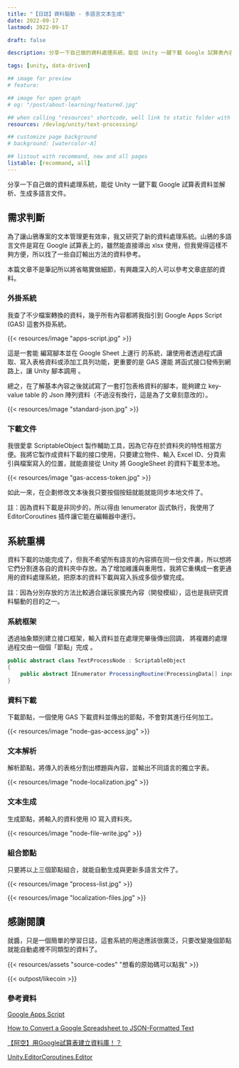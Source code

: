 ```yaml
---
title: "【日誌】資料驅動 - 多語言文本生成"
date: 2022-09-17
lastmod: 2022-09-17

draft: false

description: 分享一下自己做的資料處理系統，能從 Unity 一鍵下載 Google 試算表內容並解析、生成多語言文件

tags: [unity, data-driven]

## image for preview
# feature: 

## image for open graph
# og: "/post/about-learning/featured.jpg"

## when calling "resources" shortcode, well link to static folder with this path 
resources: /devlog/unity/text-processing/

## customize page background
# background: [watercolor-A] 

## listout with recommand, new and all pages
listable: [recommand, all]
---
```


分享一下自己做的資料處理系統，能從 Unity 一鍵下載 Google 試算表資料並解析、生成多語言文件。

<!--more-->

## 需求判斷

為了讓山鴉專案的文本管理更有效率，我又研究了新的資料處理系統。山鴉的多語言文件是寫在 Google 試算表上的，雖然能直接導出 xlsx 使用，但我覺得這樣不夠方便，所以找了一些自訂輸出方法的資料參考。

本篇文章不是筆記所以將省略實做細節，有興趣深入的人可以參考文章底部的資料。

### 外掛系統

我查了不少檔案轉換的資料，幾乎所有內容都將我指引到 Google Apps Script (GAS) 這套外掛系統。

{{< resources/image "apps-script.jpg" >}}

這是一套能 <h> 編寫腳本並在 Google Sheet 上運行 </h> 的系統，讓使用者透過程式讀取、寫入表格資料或添加工具列功能，更重要的是 GAS 還能 <h> 將函式接口發佈到網路上，讓 Unity 腳本調用 </h> 。

總之，在了解基本內容之後就試寫了一套打包表格資料的腳本，能夠建立 key-value table 的 Json 陣列資料（不過沒有換行，這是為了文章刻意改的）。

{{< resources/image "standard-json.jpg" >}}

### 下載文件

我很愛拿 ScriptableObject 製作輔助工具，因為它存在於資料夾的特性相當方便。我將它製作成資料下載的接口使用，只要建立物件、輸入 Excel ID、分頁索引與檔案寫入的位置，就能直接從 Unity 將 GoogleSheet 的資料下載至本地。

{{< resources/image "gas-access-token.jpg" >}}

如此一來，在企劃修改文本後我只要按個按鈕就能就能同步本地文件了。

<p><c>
註：因為資料下載是非同步的，所以得由 Ienumerator 函式執行，我使用了 EditorCoroutines 插件讓它能在編輯器中運行。
</c></p>

## 系統重構

資料下載的功能完成了，但我不希望所有語言的內容擠在同一份文件裏，所以想將它們分割進各自的資料夾中存放。為了增加維護與重用性，我將它重構成一套更通用的資料處理系統，把原本的資料下載與寫入拆成多個步驟完成。

<p><c>
註：因為分別存放的方法比較適合讓玩家擴充內容（開發模組），這也是我研究資料驅動的目的之一。
</c></p>

### 系統框架

透過抽象類別建立接口框架，輸入資料並在處理完畢後傳出回調， <h> 將複雜的處理過程交由一個個「節點」完成 </h> 。

```cs
public abstract class TextProcessNode : ScriptableObject
{
    public abstract IEnumerator ProcessingRoutine(ProcessingData[] input, Action<ProcessingData[]> onFinishedCallback);
}
```

### 資料下載

下載節點，一個使用 GAS 下載資料並傳出的節點，不會對其進行任何加工。

{{< resources/image "node-gas-access.jpg" >}}

### 文本解析

解析節點，將傳入的表格分割出標題與內容，並輸出不同語言的獨立字表。

{{< resources/image "node-localization.jpg" >}}

### 文本生成

生成節點，將輸入的資料使用 IO 寫入資料夾。

{{< resources/image "node-file-write.jpg" >}}

### 組合節點

只要將以上三個節點組合，就能自動生成與更新多語言文件了。

{{< resources/image "process-list.jpg" >}}

{{< resources/image "localization-files.jpg" >}}

## 感謝閱讀

就醬，只是一個簡單的學習日誌，這套系統的用途應該很廣泛，只要改變幾個節點就能自動處裡不同類型的資料了。

{{< resources/assets "source-codes" "想看的原始碼可以點我" >}}

{{< outpost/likecoin >}}

### 參考資料

[Google Apps Script](https://developers.google.com/apps-script)

[How to Convert a Google Spreadsheet to JSON-Formatted Text](https://thenewstack.io/how-to-convert-google-spreadsheet-to-json-formatted-text/)

[【阿空】用Google試算表建立資料庫！？](https://www.youtube.com/watch?v=SfRXsiuzbCI)

[Unity.EditorCoroutines.Editor](https://docs.unity3d.com/Packages/com.unity.editorcoroutines@0.0/api/Unity.EditorCoroutines.Editor.EditorCoroutineUtility.html)

